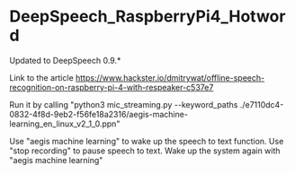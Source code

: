 # DeepSpeech_RaspberryPi4_Hotword
Updated to DeepSpeech 0.9.*

Link to the article 
https://www.hackster.io/dmitrywat/offline-speech-recognition-on-raspberry-pi-4-with-respeaker-c537e7


Run it by calling "python3 mic_streaming.py --keyword_paths ./e7110dc4-0832-4f8d-9eb2-f56fe18a2316/aegis-machine-learning_en_linux_v2_1_0.ppn"

Use "aegis machine learning" to wake up the speech to text function.
Use "stop recording" to pause speech to text.
Wake up the system again with "aegis machine learning"
